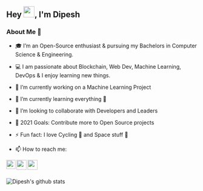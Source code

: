 ## Hey <img src="https://github.com/TheDudeThatCode/TheDudeThatCode/blob/master/Assets/Hi.gif" width="29px">, I'm Dipesh


### About Me 🚀
- 🎓 I’m an Open-Source enthusiast & pursuing my Bachelors in Computer Science & Engineering. 
- 💻 I am passionate about Blockchain, Web Dev, Machine Learning, DevOps & I enjoy learning new things. 
- 🔭 I’m currently working on a Machine Learning Project
- 🌱 I’m currently learning everything 🤣
- 👯 I’m looking to collaborate with Developers and Leaders
- 🥅 2021 Goals: Contribute more to Open Source projects
- ⚡ Fun fact: I love Cycling 🚴 and Space stuff 🌌

- 📫 How to reach me:

<a href="https://www.linkedin.com/in/dipesh-jaiswal-7b45261a6/">
  <img align="left" width="24px" src="https://cdn.jsdelivr.net/npm/simple-icons@v3/icons/linkedin.svg"  />
</a>
<a href="https://twitter.com/dips_jaiswal">
  <img align="left" width="26px" src="https://cdn.jsdelivr.net/npm/simple-icons@v3/icons/twitter.svg" />
</a>
<a href="mailto:dipeshjaiswal140@gmail.com">
  <img align="left" width="26px" src="https://cdn.jsdelivr.net/npm/simple-icons@v3/icons/gmail.svg" />
</a>

</br></br>

![Dipesh's github stats](https://github-readme-stats.vercel.app/api?username=dipscoder&show_icons=true&hide_border=true)
